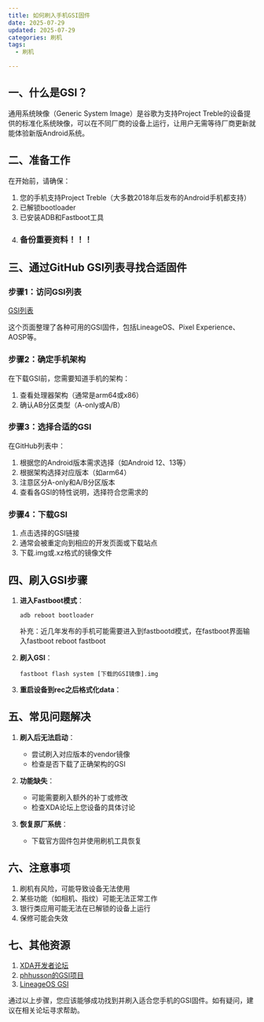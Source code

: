 ```yaml
---
title: 如何刷入手机GSI固件
date: 2025-07-29
updated: 2025-07-29
categories: 刷机
tags:
  - 刷机

---
```


## 一、什么是GSI？

通用系统映像（Generic System Image）是谷歌为支持Project Treble的设备提供的标准化系统映像，可以在不同厂商的设备上运行，让用户无需等待厂商更新就能体验新版Android系统。

## 二、准备工作

在开始前，请确保：

1. 您的手机支持Project Treble（大多数2018年后发布的Android手机都支持）
2. 已解锁bootloader
3. 已安装ADB和Fastboot工具
4. ### 备份重要资料！！！

## 三、通过GitHub GSI列表寻找合适固件

### 步骤1：访问GSI列表

[GSI列表](https://github.com/Notproginfinix/phhusson-treble_experimentations/blob/master/Generic-System-Image-(GSI)-list.md)

这个页面整理了各种可用的GSI固件，包括LineageOS、Pixel Experience、AOSP等。

### 步骤2：确定手机架构

在下载GSI前，您需要知道手机的架构：

1. 查看处理器架构（通常是arm64或x86）
2. 确认AB分区类型（A-only或A/B）

### 步骤3：选择合适的GSI

在GitHub列表中：

1. 根据您的Android版本需求选择（如Android 12、13等）
2. 根据架构选择对应版本（如arm64）
3. 注意区分A-only和A/B分区版本
4. 查看各GSI的特性说明，选择符合您需求的

### 步骤4：下载GSI

1. 点击选择的GSI链接
2. 通常会被重定向到相应的开发页面或下载站点
3. 下载.img或.xz格式的镜像文件

## 四、刷入GSI步骤

1. **进入Fastboot模式**：
   
   ```
   adb reboot bootloader
   ```
   
   补充：近几年发布的手机可能需要进入到fastbootd模式，在fastboot界面输入fastboot reboot fastboot

2. **刷入GSI**：
   
   ```
   fastboot flash system [下载的GSI镜像].img
   ```

3. **重启设备到rec之后格式化data**：

## 五、常见问题解决

1. **刷入后无法启动**：
   
   - 尝试刷入对应版本的vendor镜像
   - 检查是否下载了正确架构的GSI

2. **功能缺失**：
   
   - 可能需要刷入额外的补丁或修改
   - 检查XDA论坛上您设备的具体讨论

3. **恢复原厂系统**：
   
   - 下载官方固件包并使用刷机工具恢复

## 六、注意事项

1. 刷机有风险，可能导致设备无法使用
2. 某些功能（如相机、指纹）可能无法正常工作
3. 银行类应用可能无法在已解锁的设备上运行
4. 保修可能会失效

## 七、其他资源

1. [XDA开发者论坛](https://forum.xda-developers.com/)
2. [phhusson的GSI项目](https://github.com/phhusson/treble_experimentations)
3. [LineageOS GSI](https://github.com/AndyCGYan/lineage_build_unified)

通过以上步骤，您应该能够成功找到并刷入适合您手机的GSI固件。如有疑问，建议在相关论坛寻求帮助。
